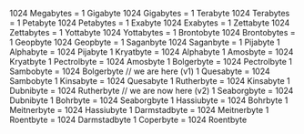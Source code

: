 1024 Megabytes = 1 Gigabyte
1024 Gigabytes = 1 Terabyte
1024 Terabytes = 1 Petabyte
1024 Petabytes = 1 Exabyte
1024 Exabytes = 1 Zettabyte
1024 Zettabytes = 1 Yottabyte
1024 Yottabytes = 1 Brontobyte
1024 Brontobytes = 1 Geopbyte
1024 Geopbyte = 1 Saganbyte
1024 Saganbyte = 1 Pijabyte
1 Alphabyte = 1024 Pijabyte
1 Kryatbyte = 1024 Alphabyte
1 Amosbyte = 1024 Kryatbyte
1 Pectrolbyte = 1024 Amosbyte
1 Bolgerbyte = 1024 Pectrolbyte
1 Sambobyte = 1024 Bolgerbyte // we are here (v1)
1 Quesabyte = 1024 Sambobyte
1 Kinsabyte = 1024 Quesabyte
1 Rutherbyte = 1024 Kinsabyte
1 Dubnibyte = 1024 Rutherbyte // we are now here (v2)
1 Seaborgbyte = 1024 Dubnibyte
1 Bohrbyte = 1024 Seaborgbyte
1 Hassiubyte = 1024 Bohrbyte
1 Meitnerbyte = 1024 Hassiubyte
1 Darmstadbyte = 1024 Meitnerbyte
1 Roentbyte = 1024 Darmstadbyte
1 Coperbyte = 1024 Roentbyte